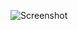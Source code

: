 ![Screenshot](https://raw.githubusercontent.com/Cryakl/Ultimate-RAT-Collection/refs/heads/main/DarkComet/DarkComet-RAT%20v3.3%20FWB/Screenshot.png)
